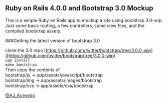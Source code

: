 ## Ruby on Rails 4.0.0 and Bootstrap 3.0 Mockup


This is a simple Ruby on Rails app to mockup a site using bootstrap 3.0-wip.  
Just some basic routing, a few controllers, some view files, and the compiled bootstrap assets.  



###Getting the latest version of bootstrap 3.0

clone the 3.0 repo [https://github.com/twitter/bootstrap/tree/3.0.0-wip]([https://github.com/twitter/bootstrap/tree/3.0.0-wip)  
`npm install`  
`make bootstrap`  
Then copy the contents of  
bootstrap/js -> app/assets/javascript/bootstrap  
bootstrap/img -> app/assets/images/bootstrap  
bootstrap/css -> app/assets/css/bootstrap  


[@AJ_Acevedo](https://twitter.com/AJ_Acevedo)

